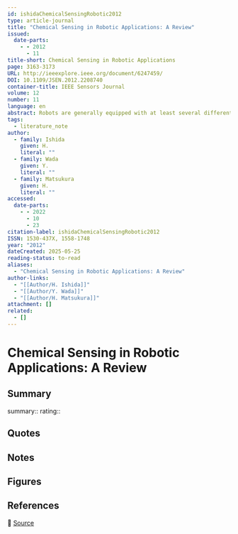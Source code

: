```yaml
---
id: ishidaChemicalSensingRobotic2012
type: article-journal
title: "Chemical Sensing in Robotic Applications: A Review"
issued:
  date-parts:
    - - 2012
      - 11
title-short: Chemical Sensing in Robotic Applications
page: 3163-3173
URL: http://ieeexplore.ieee.org/document/6247459/
DOI: 10.1109/JSEN.2012.2208740
container-title: IEEE Sensors Journal
volume: 12
number: 11
language: en
abstract: Robots are generally equipped with at least several different modalities of sensors. Vision and range sensors are the most popular, especially in mobile robots. On the other hand, olfaction (or chemical sensing in general) had long been ignored in the robotics community because of the technical difﬁculties involved in realizing artiﬁcial olfaction on robotic platforms. Over the past two decades, however, various attempts are made to use chemical sensors in robotic applications. With the help of chemical sensors, mobile robots can follow chemical trails laid on the ground, track chemical plumes to ﬁnd their sources, and build distribution maps of chemical substances. This paper is intended to present a brief history and the current trends of the research in this emerging ﬁeld.
tags:
  - literature_note
author:
  - family: Ishida
    given: H.
    literal: ""
  - family: Wada
    given: Y.
    literal: ""
  - family: Matsukura
    given: H.
    literal: ""
accessed:
  date-parts:
    - - 2022
      - 10
      - 23
citation-label: ishidaChemicalSensingRobotic2012
ISSN: 1530-437X, 1558-1748
year: "2012"
dateCreated: 2025-05-25
reading-status: to-read
aliases:
  - "Chemical Sensing in Robotic Applications: A Review"
author-links:
  - "[[Author/H. Ishida]]"
  - "[[Author/Y. Wada]]"
  - "[[Author/H. Matsukura]]"
attachment: []
related:
  - []
---
```


# Chemical Sensing in Robotic Applications: A Review

## Summary
summary::
rating::

## Quotes

## Notes

## Figures

## References

🔗 [Source](http://ieeexplore.ieee.org/document/6247459/)

